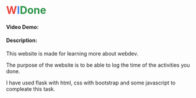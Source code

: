 # <span style="color:#ea433b">W</span><span style="color:#4285f4">I</span><span style="color:#2e944b">Done</span>
#### Video Demo:  <URL HERE>
#### Description:
This website is made for learning more about webdev.

The purpose of the website is to be able to log the time of the activities you done.

I have used flask with html, css with bootstrap and some javascript to compleate this task.

